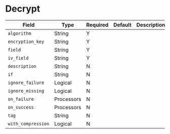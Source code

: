 # Decrypt

|Field|Type|Required|Default|Description|
|---|---|---|---|---|
|`algorithm`|String|Y|||
|`encryption_key`|String|Y|||
|`field`|String|Y|||
|`iv_field`|String|Y|||
|`description`|String|N|||
|`if`|String|N|||
|`ignore_failure`|Logical|N|||
|`ignore_missing`|Logical|N|||
|`on_failure`|Processors|N|||
|`on_success`|Processors|N|||
|`tag`|String|N|||
|`with_compression`|Logical|N|||
